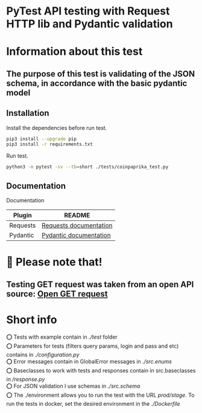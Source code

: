 # PyTest API testing with Request HTTP lib and Pydantic validation

# Information about this test
## The purpose of this test is validating of the JSON schema, in accordance with the basic pydantic model  

## Installation
  
Install the dependencies before run test.  

```sh
pip3 install --upgrade pip
pip3 install -r requirements.txt
```

Run test.  

```sh
python3 -m pytest -sv --tb=short ./tests/coinpaprika_test.py
```

## Documentation  

Documentation

| Plugin | README |
| ------ | ------ |
| Requests | [Requests documentation](https://requests.readthedocs.io/en/latest/) |
| Pydantic | [Pydantic documentation](https://docs.pydantic.dev/) |

# 📣 Please note that!
## Testing GET request was taken from an open API source: [Open GET request](https://api.coinpaprika.com/v1/coins/btc-bitcoin)

# Short info 

⭕️ Tests with example contain in *./test* folder  
⭕️ Parameters for tests (filters query params, login and pass and etc) contains in *./configuration.py*  
⭕️ Error messages contain in GlobalError messages in *./src.enums*  
⭕️ Baseclasses to work with tests and responses contain in src.baseclasses in */response.py*   
⭕️ For JSON validation I use schemas in *./src.schema*  
⭕️ The ./environment allows you to run the test with the URL *prod/stage*.   To run the tests in docker, set the desired environment in the *./Dockerfile*  
